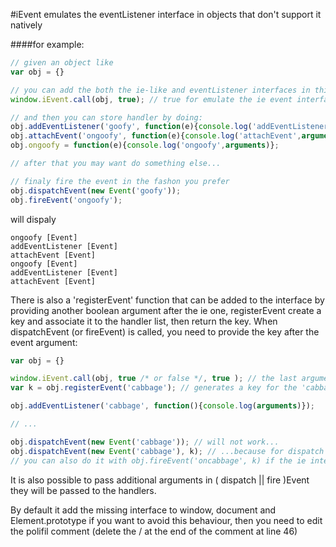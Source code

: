 #iEvent
emulates the eventListener interface in objects that don't support it natively<br>

####for example:

```javascript
// given an object like
var obj = {}

// you can add the both the ie-like and eventListener interfaces in this way:
window.iEvent.call(obj, true); // true for emulate the ie event interface, otherwise the argument can be omitted

// and then you can store handler by doing:
obj.addEventListener('goofy', function(e){console.log('addEventListener',arguments)});
obj.attachEvent('ongoofy', function(e){console.log('attachEvent',arguments)});
obj.ongoofy = function(e){console.log('ongoofy',arguments)};

// after that you may want do something else...

// finaly fire the event in the fashon you prefer
obj.dispatchEvent(new Event('goofy'));
obj.fireEvent('ongoofy');
```
will dispaly
```
ongoofy [Event]
addEventListener [Event]
attachEvent [Event]
ongoofy [Event]
addEventListener [Event]
attachEvent [Event]
```
There is also a 'registerEvent' function that can be added to the interface by providing another boolean argument after the ie one, registerEvent create a key and associate it to the handler list, then return the key. When dispatchEvent (or fireEvent) is called, you need to provide the key after the event argument:
```javascript
var obj = {}

window.iEvent.call(obj, true /* or false */, true ); // the last argument is for registerEvent interface
var k = obj.registerEvent('cabbage'); // generates a key for the 'cabbage' and store it in the k variable

obj.addEventListener('cabbage', function(){console.log(arguments)});

// ...

obj.dispatchEvent(new Event('cabbage')); // will not work...
obj.dispatchEvent(new Event('cabbage'), k); // ...because for dispatch the cabbage event you need to pass the key
// you can also do it with obj.fireEvent('oncabbage', k) if the ie interface is loaded
```
It is also possible to pass additional arguments in ( dispatch || fire )Event they will be passed to the handlers.

By default it add the missing interface to window, document and Element.prototype if you want to avoid this behaviour, then you need to edit the polifil comment (delete the / at the end of the comment at line 46)
